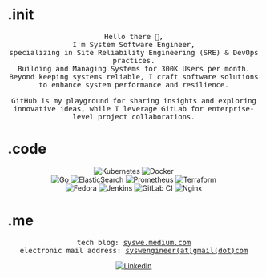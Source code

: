 # .init
<p align="center">
  <samp>
    Hello there 👋,
    <br> I'm System Software Engineer,
    <br> specializing in Site Reliability Engineering (SRE) & DevOps practices. 
    <br> Building and Managing Systems for 300K Users per month.
    <br> Beyond keeping systems reliable, I craft software solutions to enhance system performance and resilience.
    <br><br> GitHub is my playground for sharing insights and exploring innovative ideas, while I leverage GitLab for enterprise-level project collaborations.
  </samp>
</p>


# .code
<p align="center">
  <div align="center">
    
  ![Kubernetes](https://img.shields.io/badge/kubernetes-%23326ce5.svg?style=for-the-badge&logo=kubernetes&logoColor=white)
  ![Docker](https://img.shields.io/badge/docker-%230db7ed.svg?style=for-the-badge&logo=docker&logoColor=white)
  <br>
  ![Go](https://img.shields.io/badge/go-%2300ADD8.svg?style=for-the-badge&logo=go&logoColor=white)
  ![ElasticSearch](https://img.shields.io/badge/-ElasticSearch-005571?style=for-the-badge&logo=elasticsearch)
  ![Prometheus](https://img.shields.io/badge/Prometheus-E6522C?style=for-the-badge&logo=Prometheus&logoColor=white)
  ![Terraform](https://img.shields.io/badge/terraform-%235835CC.svg?style=for-the-badge&logo=terraform&logoColor=white)
  <br>
  ![Fedora](https://img.shields.io/badge/Fedora-294172?style=for-the-badge&logo=fedora&logoColor=white)
  ![Jenkins](https://img.shields.io/badge/jenkins-%232C5263.svg?style=for-the-badge&logo=jenkins&logoColor=white)
  ![GitLab CI](https://img.shields.io/badge/gitlab%20ci-%23181717.svg?style=for-the-badge&logo=gitlab&logoColor=white)
  ![Nginx](https://img.shields.io/badge/nginx-%23009639.svg?style=for-the-badge&logo=nginx&logoColor=white)
  </div>
</p>

# .me
<p align="center">
  <samp>
    tech blog:  
    <a href="https://syswe.medium.com/" target="_blank">syswe.medium.com</a> <br>
    electronic mail address: <a href="mailto:syswengineer@gmail.com">syswengineer(at)gmail(dot)com</a>
  </samp>
</p>
<div align="center">

[![LinkedIn](https://img.shields.io/badge/linkedin-%230077B5.svg?style=for-the-badge&logo=linkedin&logoColor=white)](https://www.linkedin.com/in/syswe/)
</div>

